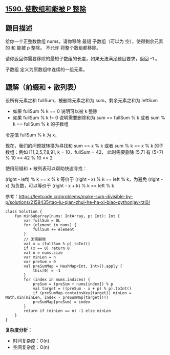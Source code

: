## [1590. 使数组和能被 P 整除](https://leetcode.cn/problems/make-sum-divisible-by-p/description/)

## 题目描述

给你一个正整数数组 nums，请你移除 最短 子数组（可以为 空），使得剩余元素的 和 能被 p 整除。 不允许 将整个数组都移除。

请你返回你需要移除的最短子数组的长度，如果无法满足题目要求，返回 -1 。

子数组 定义为原数组中连续的一组元素。

## 题解（前缀和 + 散列表）

设所有元素之和 fullSum，被删除元素之和为 sum，剩余元素之和为 leftSum

- 如果 fullSum % k == 0 说明可以被 k 整除
- 如果 fullSum % k != 0 说明需要删除和为 sum == fullSum % k 或者 sum % k == fullSum % k 的子数组

令差值 fullSum % k 为 x，

现在，我们的问题就转换为寻找和 sum == x % k 或者 sum % k == x % k 的子数组：例如 [11,2,5,7,8,9], k = 10，fullSum = 42，
此时需要删除 [5,7] 有 (5+7) % 10 == 42 % 10 == 2

使用前缀和 + 散列表可以帮助快速寻找：

(right - left) % k == x % k 等价于 (right - x) % k == left % k，为避免 (right - x) 为负数，可以等价于 (right - x + k) % k == left % k

参考：https://leetcode.cn/problems/make-sum-divisible-by-p/solutions/2158435/tao-lu-qian-zhui-he-ha-xi-biao-pythonjav-rzl0/

```
class Solution {
    fun minSubarray(nums: IntArray, p: Int): Int {
        var fullSum = 0L
        for (element in nums) {
            fullSum += element
        }
        // 无需删除
        val x = (fullSum % p).toInt()
        if (x == 0) return 0
        val n = nums.size
        var minLen = n
        var preSum = 0
        val preSumMap = HashMap<Int, Int>().apply {
            this[0] = -1
        }
        for (index in nums.indices) {
            preSum = (preSum + nums[index]) % p
            val target = ((preSum - x + p) % p).toInt()
            if (preSumMap.containsKey(target)) minLen = Math.min(minLen, index - preSumMap[target]!!)
            preSumMap[preSum] = index
        }
        return if (minLen == n) -1 else minLen
    }
}
```

**复杂度分析：**

- 时间复杂度：O(n)
- 空间复杂度：O(n) 
